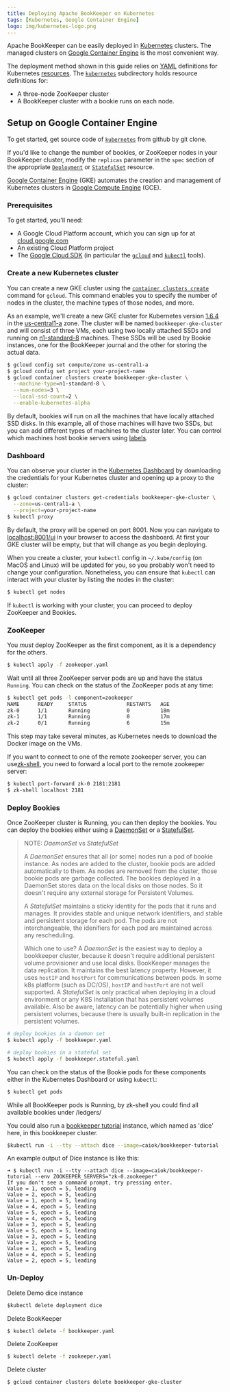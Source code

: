 ```yaml
---
title: Deploying Apache BookKeeper on Kubernetes
tags: [Kubernetes, Google Container Engine]
logo: img/kubernetes-logo.png
---
```


Apache BookKeeper can be easily deployed in [Kubernetes](https://kubernetes.io/) clusters. The managed clusters on [Google Container Engine](https://cloud.google.com/compute/) is the most convenient way.

The deployment method shown in this guide relies on [YAML](http://yaml.org/) definitions for Kubernetes [resources](https://kubernetes.io/docs/resources-reference/v1.6/). The [`kubernetes`](https://github.com/apache/bookkeeper/tree/master/deploy/kubernetes) subdirectory holds resource definitions for:

* A three-node ZooKeeper cluster
* A BookKeeper cluster with a bookie runs on each node.

## Setup on Google Container Engine

To get started, get source code of [`kubernetes`](https://github.com/apache/bookkeeper/tree/master/deploy/kubernetes) from github by git clone.

If you'd like to change the number of bookies,  or ZooKeeper nodes in your BookKeeper cluster, modify the `replicas` parameter in the `spec` section of the appropriate [`Deployment`](https://kubernetes.io/docs/concepts/workloads/controllers/deployment/) or [`StatefulSet`](https://kubernetes.io/docs/concepts/workloads/controllers/statefulset/) resource.

[Google Container Engine](https://cloud.google.com/container-engine) (GKE) automates the creation and management of Kubernetes clusters in [Google Compute Engine](https://cloud.google.com/compute/) (GCE).

### Prerequisites

To get started, you'll need:

* A Google Cloud Platform account, which you can sign up for at [cloud.google.com](https://cloud.google.com)
* An existing Cloud Platform project
* The [Google Cloud SDK](https://cloud.google.com/sdk/downloads) (in particular the [`gcloud`](https://cloud.google.com/sdk/gcloud/) and [`kubectl`]() tools).

### Create a new Kubernetes cluster

You can create a new GKE cluster using the [`container clusters create`](https://cloud.google.com/sdk/gcloud/reference/container/clusters/create) command for `gcloud`. This command enables you to specify the number of nodes in the cluster, the machine types of those nodes, and more.

As an example, we'll create a new GKE cluster for Kubernetes version [1.6.4](https://github.com/kubernetes/kubernetes/blob/master/CHANGELOG.md#v164) in the [us-central1-a](https://cloud.google.com/compute/docs/regions-zones/regions-zones#available) zone. The cluster will be named `bookkeeper-gke-cluster` and will consist of three VMs, each using two locally attached SSDs and running on [n1-standard-8](https://cloud.google.com/compute/docs/machine-types) machines. These SSDs will be used by Bookie instances, one for the BookKeeper journal and the other for storing the actual data.

```bash
$ gcloud config set compute/zone us-central1-a
$ gcloud config set project your-project-name
$ gcloud container clusters create bookkeeper-gke-cluster \
  --machine-type=n1-standard-8 \
  --num-nodes=3 \
  --local-ssd-count=2 \
  --enable-kubernetes-alpha
```

By default, bookies will run on all the machines that have locally attached SSD disks. In this example, all of those machines will have two SSDs, but you can add different types of machines to the cluster later. You can control which machines host bookie servers using [labels](https://kubernetes.io/docs/concepts/overview/working-with-objects/labels).

### Dashboard

You can observe your cluster in the [Kubernetes Dashboard](https://kubernetes.io/docs/tasks/access-application-cluster/web-ui-dashboard/) by downloading the credentials for your Kubernetes cluster and opening up a proxy to the cluster:

```bash
$ gcloud container clusters get-credentials bookkeeper-gke-cluster \
  --zone=us-central1-a \
  --project=your-project-name
$ kubectl proxy
```

By default, the proxy will be opened on port 8001. Now you can navigate to [localhost:8001/ui](http://localhost:8001/ui) in your browser to access the dashboard. At first your GKE cluster will be empty, but that will change as you begin deploying.

When you create a cluster, your `kubectl` config in `~/.kube/config` (on MacOS and Linux) will be updated for you, so you probably won't need to change your configuration. Nonetheless, you can ensure that `kubectl` can interact with your cluster by listing the nodes in the cluster:

```bash
$ kubectl get nodes
```

If `kubectl` is working with your cluster, you can proceed to deploy ZooKeeper and Bookies.

### ZooKeeper

You *must* deploy ZooKeeper as the first component, as it is a dependency for the others.

```bash
$ kubectl apply -f zookeeper.yaml
```

Wait until all three ZooKeeper server pods are up and have the status `Running`. You can check on the status of the ZooKeeper pods at any time:

```bash
$ kubectl get pods -l component=zookeeper
NAME      READY     STATUS             RESTARTS   AGE
zk-0      1/1       Running            0          18m
zk-1      1/1       Running            0          17m
zk-2      0/1       Running            6          15m
```

This step may take several minutes, as Kubernetes needs to download the Docker image on the VMs.


If you want to connect to one of the remote zookeeper server, you can use[zk-shell](https://github.com/rgs1/zk_shell), you need to forward a local port to the
remote zookeeper server:

```bash
$ kubectl port-forward zk-0 2181:2181
$ zk-shell localhost 2181
```

### Deploy Bookies

Once ZooKeeper cluster is Running, you can then deploy the bookies. You can deploy the bookies either using a [DaemonSet](https://kubernetes.io/docs/concepts/workloads/controllers/daemonset/) or a [StatefulSet](https://kubernetes.io/docs/concepts/workloads/controllers/statefulset/).

> NOTE: _DaemonSet_ vs _StatefulSet_
>
> A _DaemonSet_ ensures that all (or some) nodes run a pod of bookie instance. As nodes are added to the cluster, bookie pods are added automatically to them. As nodes are removed from the
> cluster, those bookie pods are garbage collected. The bookies deployed in a DaemonSet stores data on the local disks on those nodes. So it doesn't require any external storage for Persistent
> Volumes.
>
> A _StatefulSet_ maintains a sticky identity for the pods that it runs and manages. It provides stable and unique network identifiers, and stable and persistent storage for each pod. The pods
> are not interchangeable, the idenifiers for each pod are maintained across any rescheduling.
>
> Which one to use? A _DaemonSet_ is the easiest way to deploy a bookkeeper cluster, because it doesn't require additional persistent volume provisioner and use local disks. BookKeeper manages
> the data replication. It maintains the best latency property. However, it uses `hostIP` and `hostPort` for communications between pods. In some k8s platform (such as DC/OS), `hostIP` and
> `hostPort` are not well supported. A _StatefulSet_ is only practical when deploying in a cloud environment or any K8S installation that has persistent volumes available. Also be aware, latency
> can be potentially higher when using persistent volumes, because there is usually built-in replication in the persistent volumes.

```bash
# deploy bookies in a daemon set
$ kubectl apply -f bookkeeper.yaml

# deploy bookies in a stateful set
$ kubectl apply -f bookkeeper.stateful.yaml
```

You can check on the status of the Bookie pods for these components either in the Kubernetes Dashboard or using `kubectl`:

```bash
$ kubectl get pods
```

While all BookKeeper pods is Running, by zk-shell you could find all available bookies under /ledgers/

You could also run a [bookkeeper tutorial](https://github.com/ivankelly/bookkeeper-tutorial/) instance, which named as 'dice' here, in this bookkeeper cluster.

```bash
$﻿kubectl run -i --tty --attach dice --image=caiok/bookkeeper-tutorial --env ZOOKEEPER_SERVERS="zk-0.zookeeper"
```

An example output of Dice instance is like this:
```aidl
➜ $ kubectl run -i --tty --attach dice --image=caiok/bookkeeper-tutorial --env ZOOKEEPER_SERVERS="zk-0.zookeeper"          
If you don't see a command prompt, try pressing enter.
Value = 1, epoch = 5, leading
Value = 2, epoch = 5, leading
Value = 1, epoch = 5, leading
Value = 4, epoch = 5, leading
Value = 5, epoch = 5, leading
Value = 4, epoch = 5, leading
Value = 3, epoch = 5, leading
Value = 5, epoch = 5, leading
Value = 3, epoch = 5, leading
Value = 2, epoch = 5, leading
Value = 1, epoch = 5, leading
Value = 4, epoch = 5, leading
Value = 2, epoch = 5, leading
```

### Un-Deploy

Delete Demo dice instance

```bash
$﻿kubectl delete deployment dice      
```

Delete BookKeeper
```bash
$ kubectl delete -f bookkeeper.yaml    
```

Delete ZooKeeper
```bash
$ kubectl delete -f zookeeper.yaml    
```

Delete cluster
```bash
$ gcloud container clusters delete bookkeeper-gke-cluster    
```



